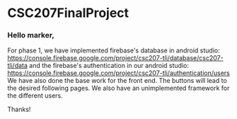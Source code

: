 # CSC207FinalProject
### Hello marker,
 For phase 1, we have implemented firebase's database in android studio:
 https://console.firebase.google.com/project/csc207-tli/database/csc207-tli/data
 and the firebase's authentication in our android studio: 
 https://console.firebase.google.com/project/csc207-tli/authentication/users 
 We have also done the base work for the front end. The buttons will lead to the desired following pages.
 We also have an unimplemented framework for the different users.
 
 Thanks!

